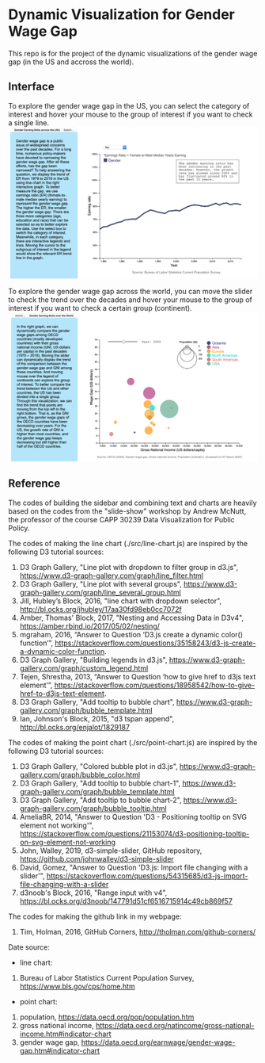 # Dynamic Visualization for Gender Wage Gap

This repo is for the project of the dynamic visualizations of the gender wage gap (in the US and accross the world).

## Interface
To explore the gender wage gap in the US, you can select the category of interest and hover your mouse to the group of interest if you want to check a single line.
![](interface/linechart.png)

To explore the gender wage gap across the world, you can move the slider to check the trend over the decades and hover your mouse to the group of interest if you want to check a certain group (continent).
![](interface/pointchart.png)

## Reference
The codes of building the sidebar and combining text and charts are heavily based on the codes from the "slide-show" workshop by Andrew McNutt, the professor of the course CAPP 30239 Data Visualization for Public Policy.

The codes of making the line chart (./src/line-chart.js) are inspired by the following D3 tutorial sources:
1. D3 Graph Gallery, "Line plot with dropdown to filter group in d3.js", https://www.d3-graph-gallery.com/graph/line_filter.html
2. D3 Graph Gallery, "Line plot with several groups", https://www.d3-graph-gallery.com/graph/line_several_group.html
3. Jill, Hubley’s Block, 2016, "line chart with dropdown selector", http://bl.ocks.org/jhubley/17aa30fd98eb0cc7072f
4. Amber, Thomas' Block, 2017, "Nesting and Accessing Data in D3v4", https://amber.rbind.io/2017/05/02/nesting/
5. mgraham, 2016, “Answer to Question ‘D3.js create a dynamic color() function’”, https://stackoverflow.com/questions/35158243/d3-js-create-a-dynamic-color-function.
6. D3 Graph Gallery, "Building legends in d3.js", https://www.d3-graph-gallery.com/graph/custom_legend.html
7. Tejen, Shrestha, 2013, “Answer to Question ‘how to give href to d3js text element’”, https://stackoverflow.com/questions/18958542/how-to-give-href-to-d3js-text-element.
8. D3 Graph Gallery, "Add tooltip to bubble chart", https://www.d3-graph-gallery.com/graph/bubble_template.html
9. Ian, Johnson's Block, 2015, "d3 tspan append", http://bl.ocks.org/enjalot/1829187

The codes of making the point chart (./src/point-chart.js) are inspired by the following D3 tutorial sources:
1. D3 Graph Gallery, "Colored bubble plot in d3.js", https://www.d3-graph-gallery.com/graph/bubble_color.html
2. D3 Graph Gallery, "Add tooltip to bubble chart-1", https://www.d3-graph-gallery.com/graph/bubble_template.html
3. D3 Graph Gallery, "Add tooltip to bubble chart-2", https://www.d3-graph-gallery.com/graph/bubble_tooltip.html
4. AmeliaBR, 2014, "Answer to Question 'D3 - Positioning tooltip on SVG element not working'", https://stackoverflow.com/questions/21153074/d3-positioning-tooltip-on-svg-element-not-working
5. John, Walley, 2019, d3-simple-slider, GitHub repository, https://github.com/johnwalley/d3-simple-slider
6. David, Gomez, "Answer to Question 'D3.js: Import file changing with a slider'", https://stackoverflow.com/questions/54315685/d3-js-import-file-changing-with-a-slider
7. d3noob's Block, 2016, "Range input with v4", https://bl.ocks.org/d3noob/147791d51cf6516715914c49cb869f57

The codes for making the github link in my webpage:
1. Tim, Holman, 2016, GitHub Corners, http://tholman.com/github-corners/

Date source:
- line chart:

1. Bureau of Labor Statistics Current Population Survey, https://www.bls.gov/cps/home.htm

- point chart:

1. population, https://data.oecd.org/pop/population.htm
2. gross national income, https://data.oecd.org/natincome/gross-national-income.htm#indicator-chart
3. gender wage gap, https://data.oecd.org/earnwage/gender-wage-gap.htm#indicator-chart

